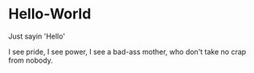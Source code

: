 # Hello-World
Just sayin 'Hello'

I see pride, I see power, I see a bad-ass mother, who don't take no crap from nobody.
